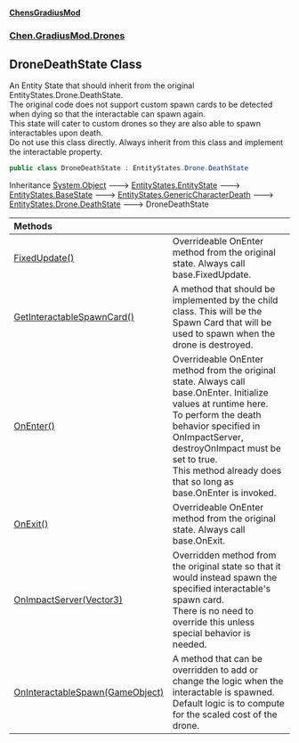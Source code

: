 
#### [ChensGradiusMod](index 'index')

### [Chen.GradiusMod.Drones](Y_iPobZkdIiJ9feSuBjDaQ 'Chen.GradiusMod.Drones')

## DroneDeathState Class
An Entity State that should inherit from the original EntityStates.Drone.DeathState.  
The original code does not support custom spawn cards to be detected when dying so that the interactable can spawn again.  
This state will cater to custom drones so they are also able to spawn interactables upon death.  
Do not use this class directly. Always inherit from this class and implement the interactable property.  
```csharp
public class DroneDeathState : EntityStates.Drone.DeathState
```

Inheritance [System.Object](https://docs.microsoft.com/en-us/dotnet/api/System.Object 'System.Object') &#129106; [EntityStates.EntityState](https://docs.microsoft.com/en-us/dotnet/api/EntityStates.EntityState 'EntityStates.EntityState') &#129106; [EntityStates.BaseState](https://docs.microsoft.com/en-us/dotnet/api/EntityStates.BaseState 'EntityStates.BaseState') &#129106; [EntityStates.GenericCharacterDeath](https://docs.microsoft.com/en-us/dotnet/api/EntityStates.GenericCharacterDeath 'EntityStates.GenericCharacterDeath') &#129106; [EntityStates.Drone.DeathState](https://docs.microsoft.com/en-us/dotnet/api/EntityStates.Drone.DeathState 'EntityStates.Drone.DeathState') &#129106; DroneDeathState  

| Methods | |
| :--- | :--- |
| [FixedUpdate()](2AqJyYy_iWUfEyKdaA+9Rw 'Chen.GradiusMod.Drones.DroneDeathState.FixedUpdate()') | Overrideable OnEnter method from the original state. Always call base.FixedUpdate.<br/> |
| [GetInteractableSpawnCard()](esfQyw8WQL8EuByjF63uyQ 'Chen.GradiusMod.Drones.DroneDeathState.GetInteractableSpawnCard()') | A method that should be implemented by the child class. This will be the Spawn Card that will be used to spawn when the drone is destroyed.<br/> |
| [OnEnter()](FPuV2SVv3WwBJucxoS5Gmg 'Chen.GradiusMod.Drones.DroneDeathState.OnEnter()') | Overrideable OnEnter method from the original state. Always call base.OnEnter. Initialize values at runtime here.<br/>To perform the death behavior specified in OnImpactServer, destroyOnImpact must be set to true.<br/>This method already does that so long as base.OnEnter is invoked.<br/> |
| [OnExit()](nPq+dCp76qxAoa7RhXmUOQ 'Chen.GradiusMod.Drones.DroneDeathState.OnExit()') | Overrideable OnEnter method from the original state. Always call base.OnExit.<br/> |
| [OnImpactServer(Vector3)](DqMybqvd0GvG24TnEiDQOw 'Chen.GradiusMod.Drones.DroneDeathState.OnImpactServer(UnityEngine.Vector3)') | Overridden method from the original state so that it would instead spawn the specified interactable's spawn card.<br/>There is no need to override this unless special behavior is needed.<br/> |
| [OnInteractableSpawn(GameObject)](8rmrVlQPh8iJSQwNPDpGMw 'Chen.GradiusMod.Drones.DroneDeathState.OnInteractableSpawn(UnityEngine.GameObject)') | A method that can be overridden to add or change the logic when the interactable is spawned.<br/>Default logic is to compute for the scaled cost of the drone.<br/> |
